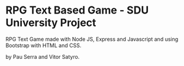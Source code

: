 # RPG Text Based Game - SDU University Project
RPG Text Game made with Node JS, Express and Javascript and using Bootstrap with HTML and CSS.

by Pau Serra and Vitor Satyro.

